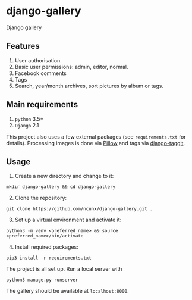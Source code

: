 # django-gallery
Django gallery

Features
--------

1. User authorisation.
2. Basic user permissions: admin, editor, normal.
3. Facebook comments
4. Tags
5. Search, year/month archives, sort pictures by album or tags.


Main requirements
------------

1. `python` 3.5+
2. `Django` 2.1

This project also uses a few external packages (see `requirements.txt` for details). Processing images is done via [Pillow](https://github.com/python-pillow/Pillow) and tags via [django-taggit](https://github.com/alex/django-taggit).


Usage
-----

1. Create a new directory and change to it:

`mkdir django-gallery && cd django-gallery`

2. Clone the repository:

`git clone https://github.com/ncunx/django-gallery.git .`

3. Set up a virtual environment and activate it:

`python3 -m venv <preferred_name> && source <preferred_name>/bin/activate`

4. Install required packages:

`pip3 install -r requirements.txt`

The project is all set up. Run a local server with

`python3 manage.py runserver`

The gallery should be available at `localhost:8000`.